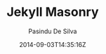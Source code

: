 ---
title: "Jekyll Masonry"
github: https://github.com/pasindud/jekyll-masonry
demo: http://pasindud.github.io/
author: Pasindu De Silva
draft: true
ssg:
  - Jekyll
cms:
  - No Cms
date: 2014-09-03T14:35:16Z
github_branch: master
---